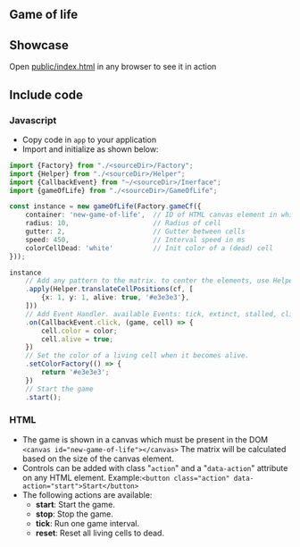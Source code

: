 ## Game of life

## Showcase

Open [public/index.html](public/index.html) in any browser to see it in action

## Include code

### Javascript

- Copy code in `app` to your application
- Import and initialize as shown below:

```typescript 
import {Factory} from "./<sourceDir>/Factory";
import {Helper} from "./<sourceDir>/Helper";
import {CallbackEvent} from "~/<sourceDir>/Inerface";
import {gameOfLife} from "./<sourceDir>/GameOfLife";

const instance = new gameOfLife(Factory.gameCf({
	container: 'new-game-of-life',  // ID of HTML canvas element in which the game of life is shown
	radius: 10,                     // Radius of cell
	gutter: 2,                      // Gutter between cells
	speed: 450,                     // Interval speed in ms
	colorCellDead: 'white'          // Init color of a (dead) cell
}));

instance
	// Add any pattern to the matrix. to center the elements, use Helper.translateCellPositions 
	.apply(Helper.translateCellPositions(cf, [
		{x: 1, y: 1, alive: true, '#e3e3e3'},
	]))
	// Add Event Handler. available Events: tick, extinct, stalled, click, hover
	.on(CallbackEvent.click, (game, cell) => {
		cell.color = color;
		cell.alive = true;
	})
	// Set the color of a living cell when it becomes alive. 
	.setColorFactory(() => {
		return '#e3e3e3';
	})
	// Start the game
	.start();
```

### HTML

- The game is shown in a canvas which must be present in the DOM
  `<canvas id="new-game-of-life"></canvas>`
  The matrix will be calculated based on the size of the canvas element.
- Controls can be added with class "`action`" and a "`data-action`" attribute on any HTML element.
  Example:`<button class="action" data-action="start">Start</button>`
- The following actions are available: 
  - **start**: Start the game.
  - **stop**: Stop the game.
  - **tick**: Run one game interval.
  - **reset**: Reset all living cells to dead.

